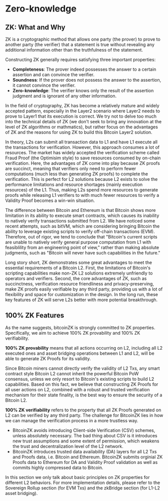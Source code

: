 # Zero-knowledge

## ZK: What and Why  

ZK is a cryptographic method that allows one party (the prover) to prove to another party (the verifier) that a statement is true without revealing any additional information other than the truthfulness of the statement.

Constructing ZK generally requires satisfying three important properties:

* **Completeness**: The prover indeed possesses the answer to a certain assertion and can convince the verifier.
* **Soundness**: If the prover does not possess the answer to the assertion, it cannot convince the verifier.
* **Zero-knowledge**: The verifier knows only the result of the assertion judgment and is ignorant of any other information.  

In the field of cryptography, ZK has become a relatively mature and widely accepted pattern, especially in the Layer2 scenario where Layer2 needs to prove to Layer1 that its execution is  correct. We try not to delve too much into the technical details of ZK (we don't seek to bring any innovation at the level of ZK algorithms or mathmatics), but rather focus on the advantages of ZK and the reasons for using ZK to build this Bitcoin Layer2 solution.  

In theory, L2s can submit all transaction data to L1 and have L1 execute all the transactions for verification. However, this approach consumes a lot of resources. The market has widely accepted the verification scheme called Fraud Proof (the Optimisim style) to save resources consumed by on-chain verification. Here, the advantages of ZK come into play because ZK proofs are succinct, meaning that verifiers only need to perform fewer computations (much less than generating ZK proofs) to complete the verification. This is perfect for L2 solutions because L2 exists to solve the performance limitations and resource shortages (mainly execution resources) of the L1. Thus, making L2s spend more resources to generate proofs while releasing L1 verifiers to with much fewer resources to verify a Validity Proof becomes a win-win situation.  

The difference between Bitcoin and Ethereum is that Bitcoin shows more limitation in its ability to execute smart contracts, which causes its inability to natively verify transactions submitted from L2. We have noticed some recent attempts, such as bitVM, which are considering bringing Bitcoin the ability to leverage existing scripts to verify off-chain transactions (EVM). Therefore, out of rigor, we tend to conclude that "Bitcoin's current scripts are unable to natively verify general purpose computation from L1 with feasiblility from an engineering point of view," rather than making absolute judgments, such as "Bitcoin will never have such capabilities in the future."  

Long story short, ZK demonstrates some great advantages to meet the essential requirements of a Bitcoin L2. First, the limitations of Bitcoin's scripting capabilities make non-ZK L2 solutions extremely unfriendly to operators and verifiers. Second, the core advantages of ZK, such as succinctness, verification resource friendliness and privacy-preserving, make ZK proofs easily verifiable by any third party, providing us with a lot of flexibility and space for customization in the design. In the long run, these key features of ZK will serve  L2s better with more potential breakthrough.  


## 100% ZK Features  

As the name suggests, bitcoinZK is strongly committed to ZK properties. Specifically, we aim to achieve 100% ZK provability and 100% ZK verifiability.

**100% ZK provability** means that all actions occurring on L2, including all L2 executed ones and asset bridging operations between L1 and L2, will be able to generate ZK Proofs for its validity.  

Since Bitcoin miners cannot directly verify the validity of L2 Txs, any smart contract style Bitcoin L2 cannot inherit the powerful Bitcoin PoW consensus, unless we only resort to Bitcoin's existing scripts to build L2 capabilities. Based on this fact, we believe that constructing ZK Proofs for all user actions on L2, combined with a robust and trusted verification mechanism for their state finality, is the best way to ensure the security of a Bitcoin L2.  

**100% ZK verifiability** refers to the property that all ZK Proofs generated on L2 can be verified by any third party. The challenge for BitcoinZK lies in how we can manage the verification process in a more trustless way.  

* BitcoinZK avoids introducing Client-side Verification (CSV) schemes, unless absolutely necessary. The bad thing about CSV is it introduces new trust assumptions and some extent of permission, which weakens the trust and decentralization level of the L2 network.
* BitcoinZK introduces trusted data availability (DA) layers for all L2 Txs and Proofs data, i.e. Bitcoin and Ethereum. BitcoinZK submits orginial ZK Proofs data to Ethereum for DA and Validity Proof validation as well as commits highly compressed data to Bitcoin.  

In this section we only talk about basic principles on ZK properties for different L2 behaviors. For more implementation details, please refer to the Sovereign Rollup section (for EVM Txs) and the zkBridge section (for L1-L2 asset bridging).


